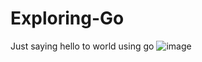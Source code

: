 # Exploring-Go<br>
Just saying hello to world using go
![image](https://user-images.githubusercontent.com/99744406/161936313-cbb0af9a-41ce-4b6d-9384-c8345f4b56c6.png)
